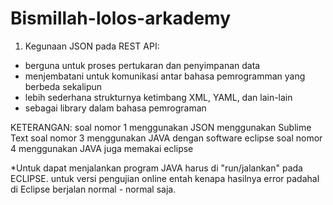 # Bismillah-lolos-arkademy

1. Kegunaan JSON pada REST API:
  - berguna untuk proses pertukaran dan penyimpanan data
  - menjembatani untuk komunikasi antar bahasa pemrogramman yang berbeda sekalipun
  - lebih sederhana strukturnya ketimbang XML, YAML, dan lain-lain
  - sebagai library dalam bahasa pemrograman

KETERANGAN: 
soal nomor 1 menggunakan JSON menggunakan Sublime Text
soal nomor 3 menggunakan JAVA dengan software eclipse
soal nomor 4 menggunakan JAVA juga memakai eclipse

*Untuk dapat menjalankan program JAVA harus di "run/jalankan" pada ECLIPSE. untuk versi pengujian online entah kenapa hasilnya error padahal di Eclipse berjalan normal - normal saja.
